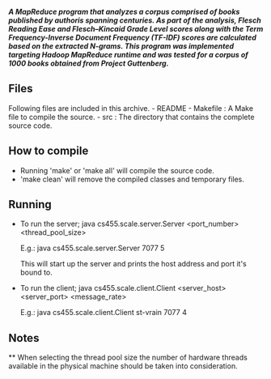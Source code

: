***A MapReduce program that analyzes a corpus comprised of books published by authoris spanning centuries. As part of the analysis, Flesch Reading Ease and Flesch–Kincaid Grade Level scores along with the Term Frequency-Inverse Document Frequency (TF-IDF) scores are calculated based on the extracted N-grams. This program was implemented targeting Hadoop MapReduce runtime and was tested for a corpus of 1000 books obtained from Project Guttenberg.***

## Files
Following files are included in this archive.
	- README
	- Makefile : A Make file to compile the source.
	- src : The directory that contains the complete source code.

## How to compile
- Running 'make' or 'make all' will compile the source code.
- 'make clean' will remove the compiled classes and temporary files.

## Running
- To run the server;
    java cs455.scale.server.Server <port_number> <thread_pool_size>

    E.g.: java cs455.scale.server.Server 7077 5

    This will start up the server and prints the host address and port it's bound to.

- To run the client;
    java cs455.scale.client.Client <server_host> <server_port> <message_rate>

    E.g.: java cs455.scale.client.Client st-vrain 7077 4


## Notes
** When selecting the thread pool size the number of hardware threads available in the physical machine should be taken into consideration.
